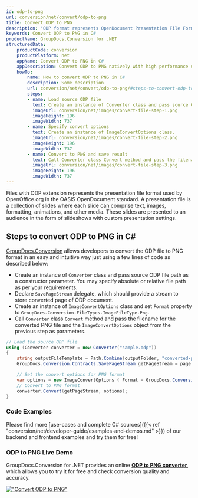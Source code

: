 ```yaml
---
id: odp-to-png
url: conversion/net/convert/odp-to-png
title: Convert ODP to PNG
description: "ODP format represents OpenDocument Presentation File Format with .odp extension. Learn how to convert ODP to PNG file programmatically in C# language using GroupDocs.Conversion for .NET library."
keywords: Convert ODP to PNG in C#
productName: GroupDocs.Conversion for .NET
structuredData:
    productCode: conversion
    productPlatform: net
    appName: Convert ODP to PNG in C#
    appDescription: Convert ODP to PNG natively with high performance using C# language and server side GroupDocs.Conversion for .NET APIs, without the use of any software like Microsoft or Open Office.
    howTo:
        name: How to convert ODP to PNG in C# 
        description: Some description
        url: conversion/net/convert/odp-to-png/#steps-to-convert-odp-to-png-in-c
        steps:
        - name: Load source ODP file 
          text: Create an instance of Converter class and pass source ODP file path as a constructor parameter. You may specify absolute or relative file path as per your requirements. 
          imageUrl: conversion/net/images/convert-file-step-1.png
          imageHeight: 196
          imageWidth: 737
        - name: Specify convert options 
          text: Create an instance of ImageConvertOptions class.
          imageUrl: conversion/net/images/convert-file-step-2.png
          imageHeight: 196
          imageWidth: 737
        - name: Convert to PNG and save result 
          text: Call Converter class Convert method and pass the filename for the converted HTML file and the ImageConvertOptions object from the previous step as parameters.
          imageUrl: conversion/net/images/convert-file-step-3.png
          imageHeight: 196
          imageWidth: 737
---
```


Files with ODP extension represents the presentation file format used by OpenOffice.org in the OASIS OpenDocument standard. A presentation file is a collection of slides where each slide can comprise text, images, formatting, animations, and other media. These slides are presented to an audience in the form of slideshows with custom presentation settings.

## Steps to convert ODP to PNG in C#

[GroupDocs.Conversion](https://products.groupdocs.com/conversion/net) allows developers to convert the ODP file to PNG format in an easy and intuitive way just using a few lines of code as described below:

* Create an instance of `Converter` class and pass source ODP file path as a constructor parameter. You may specify absolute or relative file path as per your requirements. 
* Declare `SavePageStream` delegate, which should provide a stream to store converted page of ODP document.
* Create an instance of `ImageConvertOptions` class and set `Format` property to `GroupDocs.Conversion.FileTypes.ImageFileType.Png`.
* Call `Converter` class `Convert` method and pass the filename for the converted PNG file and the `ImageConvertOptions` object from the previous step as parameters.

```csharp
// Load the source ODP file
using (Converter converter = new Converter("sample.odp"))
{
    string outputFileTemplate = Path.Combine(outputFolder, "converted-page-{0}.png");
    GroupDocs.Conversion.Contracts.SavePageStream getPageStream = page => new FileStream(string.Format(outputFileTemplate, page), FileMode.Create);

    // Set the convert options for PNG format
    var options = new ImageConvertOptions { Format = GroupDocs.Conversion.FileTypes.ImageFileType.Png };   
    // Convert to PNG format
    converter.Convert(getPageStream, options);
}
```

### Code Examples

Please find more [use-cases and complete C# sources]({{< ref "conversion/net/developer-guide/examples-and-demos.md" >}}) of our backend and frontend examples and try them for free!

### ODP to PNG Live Demo

GroupDocs.Conversion for .NET provides an online [**ODP to PNG converter**](https://products.groupdocs.app/conversion/odp-to-png), which allows you to try it for free and check conversion quality and accuracy.

[!["Convert ODP to PNG"](conversion/net/images/convert-to-png/convert-odp-to-png.png)](https://products.groupdocs.app/conversion/odp-to-png)